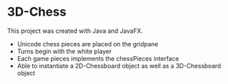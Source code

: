 # 3D-Chess

This project was created with Java and JavaFX.
  - Unicode chess pieces are placed on the gridpane
  - Turns begin with the white player
  - Each game pieces implements the chessPieces interface
  - Able to instantiate a 2D-Chessboard object as well as a 3D-Chessboard object 
  

